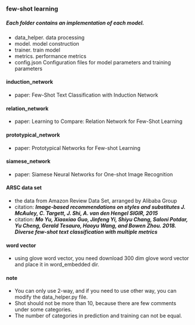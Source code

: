 ### few-shot learning
##### Each folder contains an implementation of each model.
* data_helper. data processing
* model. model construction
* trainer. train model
* metrics. performance metrics
* config.json  Configuration files for model parameters and training parameters

#### induction_network
* paper: Few-Shot Text Classification with Induction Network

#### relation_network
* paper: Learning to Compare: Relation Network for Few-Shot Learning

#### prototypical_network
* paper: Prototypical Networks for Few-shot Learning

#### siamese_network
* paper: Siamese Neural Networks for One-shot Image Recognition


#### ARSC data set
* the data from Amazon Review Data Set, arranged by Alibaba Group 
* citation: ***Image-based recommendations on styles and substitutes J. McAuley, C. Targett, J. Shi, A. van den Hengel SIGIR, 2015***
* citation: ***Mo Yu, Xiaoxiao Guo, Jinfeng Yi, Shiyu Chang, Saloni Potdar, Yu Cheng, Gerald Tesauro, Haoyu Wang, and Bowen Zhou. 2018. Diverse few-shot text classification with multiple metrics***

#### word vector
* using glove word vector, you need download 300 dim glove word vector and place it in word_embedded dir.

#### note
* You can only use 2-way, and if you need to use other way, you can modify the data_helper.py file.
* Shot should not be more than 10, because there are few comments under some categories. 
* The number of categories in prediction and training can not be equal.

